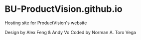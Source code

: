 # BU-ProductVision.github.io
Hosting site for ProductVision's website

Design by Alex Feng & Andy Vo
Coded by Norman A. Toro Vega
